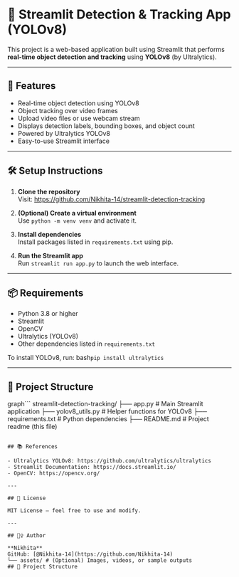 # 🚀 Streamlit Detection & Tracking App (YOLOv8)

This project is a web-based application built using Streamlit that performs **real-time object detection and tracking** using **YOLOv8** (by Ultralytics).

---

## 📌 Features

- Real-time object detection using YOLOv8
- Object tracking over video frames
- Upload video files or use webcam stream
- Displays detection labels, bounding boxes, and object count
- Powered by Ultralytics YOLOv8
- Easy-to-use Streamlit interface

---

## 🛠️ Setup Instructions

1. **Clone the repository**  
   Visit: https://github.com/Nikhita-14/streamlit-detection-tracking

2. **(Optional) Create a virtual environment**  
   Use `python -m venv venv` and activate it.

3. **Install dependencies**  
   Install packages listed in `requirements.txt` using pip.

4. **Run the Streamlit app**  
   Run `streamlit run app.py` to launch the web interface.

---

## 📦 Requirements

- Python 3.8 or higher
- Streamlit
- OpenCV
- Ultralytics (YOLOv8)
- Other dependencies listed in `requirements.txt`

To install YOLOv8, run: bash```pip install ultralytics```

---
## 📁 Project Structure
graph```
streamlit-detection-tracking/
├── app.py # Main Streamlit application
├── yolov8_utils.py # Helper functions for YOLOv8
├── requirements.txt # Python dependencies
├── README.md # Project readme (this file)
```

## 📚 References

- Ultralytics YOLOv8: https://github.com/ultralytics/ultralytics
- Streamlit Documentation: https://docs.streamlit.io/
- OpenCV: https://opencv.org/

---

## 📄 License

MIT License — feel free to use and modify.

---

## 🙋‍♀️ Author

**Nikhita**  
GitHub: [@Nikhita-14](https://github.com/Nikhita-14)
└── assets/ # (Optional) Images, videos, or sample outputs
## 📁 Project Structure

